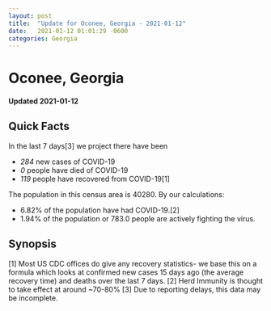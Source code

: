 ```yaml
---
layout: post
title:  "Update for Oconee, Georgia - 2021-01-12"
date:   2021-01-12 01:01:29 -0600
categories: Georgia
---
```


# Oconee, Georgia
#### Updated 2021-01-12

## Quick Facts

In the last 7 days[3] we project there have been
- *284* new cases of COVID-19
- *0* people have died of COVID-19
- *119* people have recovered from COVID-19[1]

The population in this census area is 40280. By our calculations:
- 6.82% of the population have had COVID-19.[2]
- 1.94% of the population or 783.0 people are actively fighting the virus.

## Synopsis




[1] Most US CDC offices do give any recovery statistics- we base this on a formula which looks at confirmed new cases
15 days ago (the average recovery time) and deaths over the last 7 days.
[2] Herd Immunity is thought to take effect at around ~70-80%
[3] Due to reporting delays, this data may be incomplete. 
    